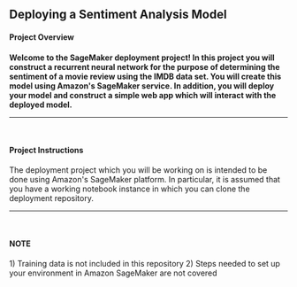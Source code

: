 
<h2>Deploying a Sentiment Analysis Model</h2>

<h4>Project Overview<h4>
Welcome to the SageMaker deployment project! In this project you will construct a recurrent neural network for
the purpose of determining the sentiment of a movie review using the IMDB data set.
You will create this model using Amazon's SageMaker service. In addition, 
you will deploy your model and construct a simple web app which will interact with the deployed model.
<br><hr><br>
<h4>Project Instructions</h4>
The deployment project which you will be working on is intended to be done using Amazon's SageMaker platform. 
In particular, it is assumed that you have a working notebook instance in which you can clone the deployment repository.
<br>
<hr>
<br>
<h4>NOTE</h4>
1) Training data is not included in this repository
2) Steps needed to set up your environment in Amazon SageMaker are not covered
